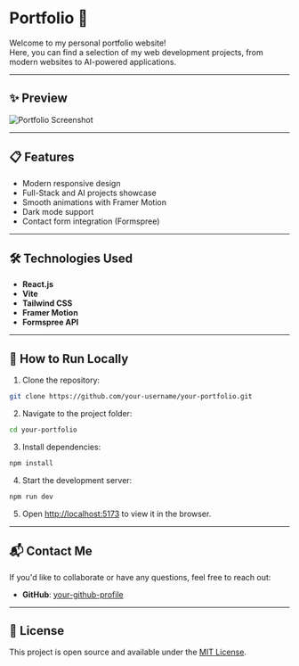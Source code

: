 # Portfolio 🚀

Welcome to my personal portfolio website!  
Here, you can find a selection of my web development projects, from modern websites to AI-powered applications.

---

## ✨ Preview

![Portfolio Screenshot](./public/portfolio-screenshot.png)

---

## 📋 Features

- Modern responsive design
- Full-Stack and AI projects showcase
- Smooth animations with Framer Motion
- Dark mode support
- Contact form integration (Formspree)

---

## 🛠 Technologies Used

- **React.js**
- **Vite**
- **Tailwind CSS**
- **Framer Motion**
- **Formspree API**

---

## 🚀 How to Run Locally

1. Clone the repository:

```bash
git clone https://github.com/your-username/your-portfolio.git
```

2. Navigate to the project folder:

```bash
cd your-portfolio
```

3. Install dependencies:

```bash
npm install
```

4. Start the development server:

```bash
npm run dev
```

5. Open [http://localhost:5173](http://localhost:5173) to view it in the browser.

---

## 📬 Contact Me

If you'd like to collaborate or have any questions, feel free to reach out:

- **GitHub**: [your-github-profile](https://github.com/your-profile)

---

## 📝 License

This project is open source and available under the [MIT License](LICENSE).

